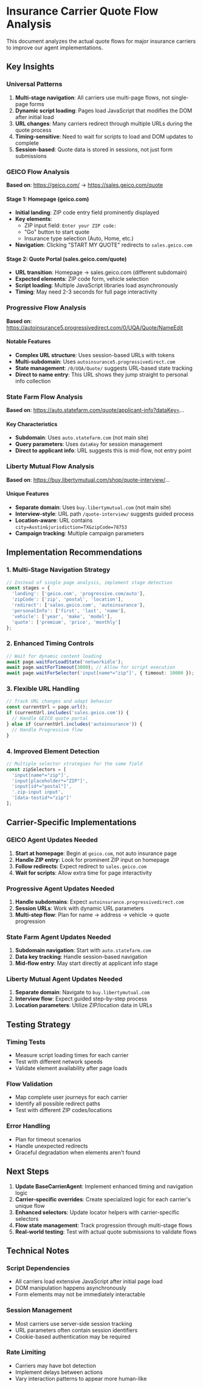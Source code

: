 # Insurance Carrier Quote Flow Analysis

This document analyzes the actual quote flows for major insurance carriers to improve our agent implementations.

## Key Insights

### Universal Patterns
1. **Multi-stage navigation**: All carriers use multi-page flows, not single-page forms
2. **Dynamic script loading**: Pages load JavaScript that modifies the DOM after initial load
3. **URL changes**: Many carriers redirect through multiple URLs during the quote process
4. **Timing-sensitive**: Need to wait for scripts to load and DOM updates to complete
5. **Session-based**: Quote data is stored in sessions, not just form submissions

### GEICO Flow Analysis
**Based on**: https://geico.com/ → https://sales.geico.com/quote

#### Stage 1: Homepage (geico.com)
- **Initial landing**: ZIP code entry field prominently displayed
- **Key elements**: 
  - ZIP input field: `Enter your ZIP code:`
  - "Go" button to start quote
  - Insurance type selection (Auto, Home, etc.)
- **Navigation**: Clicking "START MY QUOTE" redirects to `sales.geico.com`

#### Stage 2: Quote Portal (sales.geico.com/quote)
- **URL transition**: Homepage → sales.geico.com (different subdomain)
- **Expected elements**: ZIP code form, vehicle selection
- **Script loading**: Multiple JavaScript libraries load asynchronously
- **Timing**: May need 2-3 seconds for full page interactivity

### Progressive Flow Analysis
**Based on**: https://autoinsurance5.progressivedirect.com/0/UQA/Quote/NameEdit

#### Notable Features
- **Complex URL structure**: Uses session-based URLs with tokens
- **Multi-subdomain**: Uses `autoinsurance5.progressivedirect.com`
- **State management**: `/0/UQA/Quote/` suggests URL-based state tracking
- **Direct to name entry**: This URL shows they jump straight to personal info collection

### State Farm Flow Analysis
**Based on**: https://auto.statefarm.com/quote/applicant-info?dataKey=...

#### Key Characteristics
- **Subdomain**: Uses `auto.statefarm.com` (not main site)
- **Query parameters**: Uses `dataKey` for session management
- **Direct to applicant info**: URL suggests this is mid-flow, not entry point

### Liberty Mutual Flow Analysis
**Based on**: https://buy.libertymutual.com/shop/quote-interview/...

#### Unique Features
- **Separate domain**: Uses `buy.libertymutual.com` (not main site)
- **Interview-style**: URL path `/quote-interview/` suggests guided process
- **Location-aware**: URL contains `city=Austin&jurisdiction=TX&zipCode=78753`
- **Campaign tracking**: Multiple campaign parameters

## Implementation Recommendations

### 1. Multi-Stage Navigation Strategy
```typescript
// Instead of single page analysis, implement stage detection
const stages = {
  'landing': ['geico.com', 'progressive.com/auto'],
  'zipCode': ['zip', 'postal', 'location'],
  'redirect': ['sales.geico.com', 'autoinsurance'],
  'personalInfo': ['first', 'last', 'name'],
  'vehicle': ['year', 'make', 'model'],
  'quote': ['premium', 'price', 'monthly']
};
```

### 2. Enhanced Timing Controls
```typescript
// Wait for dynamic content loading
await page.waitForLoadState('networkidle');
await page.waitForTimeout(3000); // Allow for script execution
await page.waitForSelector('input[name*="zip"]', { timeout: 10000 });
```

### 3. Flexible URL Handling
```typescript
// Track URL changes and adapt behavior
const currentUrl = page.url();
if (currentUrl.includes('sales.geico.com')) {
  // Handle GEICO quote portal
} else if (currentUrl.includes('autoinsurance')) {
  // Handle Progressive flow
}
```

### 4. Improved Element Detection
```typescript
// Multiple selector strategies for the same field
const zipSelectors = [
  'input[name*="zip"]',
  'input[placeholder*="ZIP"]',
  'input[id*="postal"]',
  '.zip-input input',
  '[data-testid*="zip"]'
];
```

## Carrier-Specific Implementations

### GEICO Agent Updates Needed
1. **Start at homepage**: Begin at `geico.com`, not auto insurance page
2. **Handle ZIP entry**: Look for prominent ZIP input on homepage
3. **Follow redirects**: Expect redirect to `sales.geico.com`
4. **Wait for scripts**: Allow extra time for page interactivity

### Progressive Agent Updates Needed
1. **Handle subdomains**: Expect `autoinsurance.progressivedirect.com`
2. **Session URLs**: Work with dynamic URL parameters
3. **Multi-step flow**: Plan for name → address → vehicle → quote progression

### State Farm Agent Updates Needed
1. **Subdomain navigation**: Start with `auto.statefarm.com`
2. **Data key tracking**: Handle session-based navigation
3. **Mid-flow entry**: May start directly at applicant info stage

### Liberty Mutual Agent Updates Needed
1. **Separate domain**: Navigate to `buy.libertymutual.com`
2. **Interview flow**: Expect guided step-by-step process
3. **Location parameters**: Utilize ZIP/location data in URLs

## Testing Strategy

### Timing Tests
- Measure script loading times for each carrier
- Test with different network speeds
- Validate element availability after page loads

### Flow Validation
- Map complete user journeys for each carrier
- Identify all possible redirect paths
- Test with different ZIP codes/locations

### Error Handling
- Plan for timeout scenarios
- Handle unexpected redirects
- Graceful degradation when elements aren't found

## Next Steps

1. **Update BaseCarrierAgent**: Implement enhanced timing and navigation logic
2. **Carrier-specific overrides**: Create specialized logic for each carrier's unique flow
3. **Enhanced selectors**: Update locator helpers with carrier-specific selectors
4. **Flow state management**: Track progression through multi-stage flows
5. **Real-world testing**: Test with actual quote submissions to validate flows

## Technical Notes

### Script Dependencies
- All carriers load extensive JavaScript after initial page load
- DOM manipulation happens asynchronously
- Form elements may not be immediately interactable

### Session Management
- Most carriers use server-side session tracking
- URL parameters often contain session identifiers
- Cookie-based authentication may be required

### Rate Limiting
- Carriers may have bot detection
- Implement delays between actions
- Vary interaction patterns to appear more human-like 